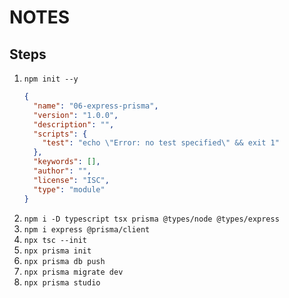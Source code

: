 # NOTES

## Steps

1.  `npm init --y`
    ```json
    {
      "name": "06-express-prisma",
      "version": "1.0.0",
      "description": "",
      "scripts": {
        "test": "echo \"Error: no test specified\" && exit 1"
      },
      "keywords": [],
      "author": "",
      "license": "ISC",
      "type": "module"
    }
    ```
2.  `npm i -D typescript tsx prisma @types/node @types/express`
3.  `npm i express @prisma/client`
4.  `npx tsc --init`
5.  `npx prisma init`
6.  `npx prisma db push`
7.  `npx prisma migrate dev`
8.  `npx prisma studio`
